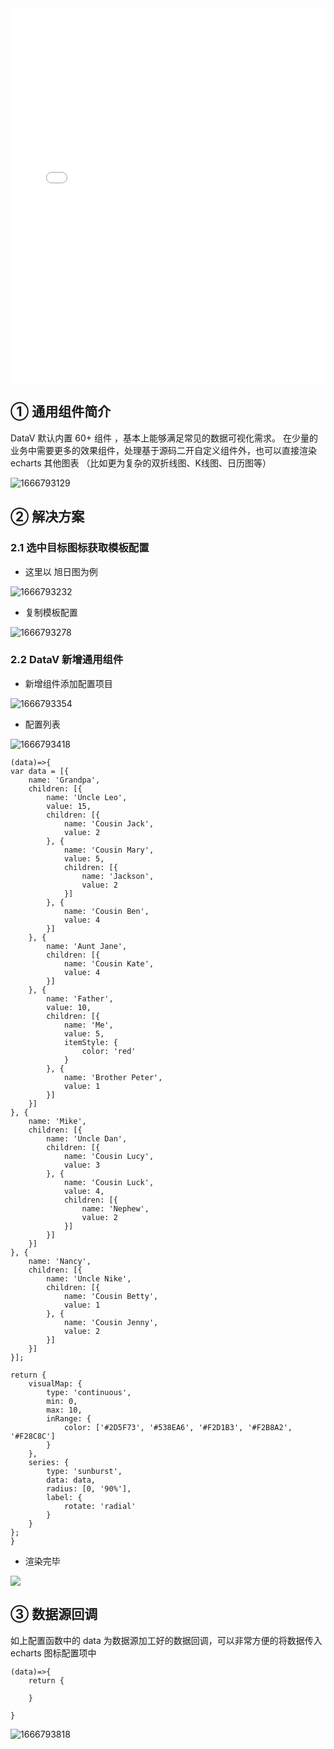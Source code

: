 
<iframe src="//player.bilibili.com/player.html?aid=389124098&bvid=BV1Sd4y117gR&cid=860338131&page=1&high_quality=1" scrolling="no" border="0" frameborder="no" framespacing="0" allowfullscreen="true" width="100%" height="600"> </iframe>


## ① 通用组件简介

DataV 默认内置 60+ 组件 ，基本上能够满足常见的数据可视化需求。 在少量的业务中需要更多的效果组件，处理基于源码二开自定义组件外，也可以直接渲染 echarts 其他图表 （比如更为复杂的双折线图、K线图、日历图等）

![1666793129](https://minio.pigx.vip/oss/1666793129.png)

## ② 解决方案

### 2.1 选中目标图标获取模板配置

- 这里以 旭日图为例

![1666793232](https://minio.pigx.vip/oss/1666793232.png)

- 复制模板配置

![1666793278](https://minio.pigx.vip/oss/1666793278.png)

### 2.2 DataV 新增通用组件

- 新增组件添加配置项目

![1666793354](https://minio.pigx.vip/oss/1666793354.png)

- 配置列表

![1666793418](https://minio.pigx.vip/oss/1666793418.png)

```
(data)=>{
var data = [{
    name: 'Grandpa',
    children: [{
        name: 'Uncle Leo',
        value: 15,
        children: [{
            name: 'Cousin Jack',
            value: 2
        }, {
            name: 'Cousin Mary',
            value: 5,
            children: [{
                name: 'Jackson',
                value: 2
            }]
        }, {
            name: 'Cousin Ben',
            value: 4
        }]
    }, {
        name: 'Aunt Jane',
        children: [{
            name: 'Cousin Kate',
            value: 4
        }]
    }, {
        name: 'Father',
        value: 10,
        children: [{
            name: 'Me',
            value: 5,
            itemStyle: {
                color: 'red'
            }
        }, {
            name: 'Brother Peter',
            value: 1
        }]
    }]
}, {
    name: 'Mike',
    children: [{
        name: 'Uncle Dan',
        children: [{
            name: 'Cousin Lucy',
            value: 3
        }, {
            name: 'Cousin Luck',
            value: 4,
            children: [{
                name: 'Nephew',
                value: 2
            }]
        }]
    }]
}, {
    name: 'Nancy',
    children: [{
        name: 'Uncle Nike',
        children: [{
            name: 'Cousin Betty',
            value: 1
        }, {
            name: 'Cousin Jenny',
            value: 2
        }]
    }]
}];

return {
    visualMap: {
        type: 'continuous',
        min: 0,
        max: 10,
        inRange: {
            color: ['#2D5F73', '#538EA6', '#F2D1B3', '#F2B8A2', '#F28C8C']
        }
    },
    series: {
        type: 'sunburst',
        data: data,
        radius: [0, '90%'],
        label: {
            rotate: 'radial'
        }
    }
};
}
```
- 渲染完毕

![](https://minio.pigx.vip/oss/1666793478.png)

## ③ 数据源回调

如上配置函数中的 data 为数据源加工好的数据回调，可以非常方便的将数据传入 echarts 图标配置项中

```
(data)=>{
    return {

    }

}
```

![1666793818](https://minio.pigx.vip/oss/1666793818.png)